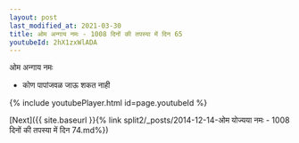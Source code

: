```yaml
---
layout: post
last_modified_at: 2021-03-30
title: ओम अन्गाय नमः - 1008 दिनों की तपस्या में दिन 65
youtubeId: 2hX1zxWlADA
---
```

 
 
 ओम अन्गाय नमः  
 
 -  कोण पापांजवळ जाऊ शकत नाही 
 
  
 
  
 
 
 
 
 
 


{% include youtubePlayer.html id=page.youtubeId %}
 
[Next]({{ site.baseurl }}{% link  split2/_posts/2014-12-14-ओम योज्यया नमः - 1008 दिनों की तपस्या में दिन 74.md%})
 
